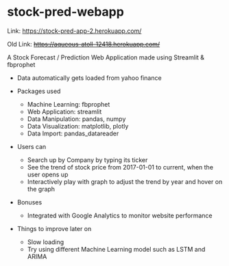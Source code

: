 # stock-pred-webapp

Link: https://stock-pred-app-2.herokuapp.com/

Old Link: <del> https://aqueous-atoll-12418.herokuapp.com/ </del>


A Stock Forecast / Prediction Web Application made using Streamlit & fbprophet

* Data automatically gets loaded from yahoo finance

* Packages used
  - Machine Learning: fbprophet 
  - Web Application: streamlit
  - Data Manipulation: pandas, numpy
  - Data Visualization: matplotlib, plotly
  - Data Import: pandas_datareader
  
* Users can
  - Search up by Company by typing its ticker
  - See the trend of stock price from 2017-01-01 to current, when the user opens up
  - Interactively play with graph to adjust the trend by year and hover on the graph
  
* Bonuses
  - Integrated with Google Analytics to monitor website performance 

* Things to improve later on
  - Slow loading
  - Try using different Machine Learning model such as LSTM and ARIMA
